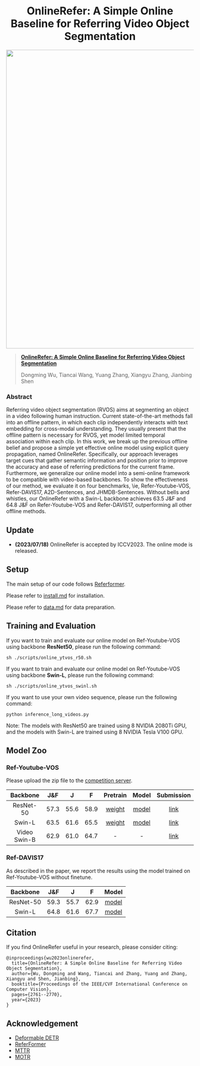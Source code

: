 

<div align="center">
<h1>
<b>
OnlineRefer: A Simple Online Baseline for Referring Video Object Segmentation
</b>
</h1>
</div>

<p align="center"><img src="docs/onlinerefer.jpg" width="800"/></p>

> **[OnlineRefer: A Simple Online Baseline for Referring Video Object Segmentation](https://arxiv.org/abs/2307.09356)**
>
> Dongming Wu, Tiancai Wang, Yuang Zhang, Xiangyu Zhang, Jianbing Shen 

### Abstract

Referring video object segmentation (RVOS) aims at segmenting an object in a video following human instruction. Current state-of-the-art methods fall into an offline pattern, in which each clip independently interacts with text embedding for cross-modal understanding. They usually present that the offline pattern is necessary for RVOS, yet model limited temporal association within each clip. In this work, we break up the previous offline belief and propose a simple yet effective online model using explicit query propagation, named OnlineRefer. Specifically, our approach leverages target cues that gather semantic information and position prior to improve the accuracy and ease of referring predictions for the current frame. Furthermore, we generalize our online model into a semi-online framework to be compatible with video-based backbones. To show the effectiveness of our method, we evaluate it on four benchmarks, \ie, Refer-Youtube-VOS, Refer-DAVIS17, A2D-Sentences, and JHMDB-Sentences.  Without bells and whistles, our OnlineRefer with a Swin-L backbone achieves 63.5 J&F and 64.8 J&F on Refer-Youtube-VOS and Refer-DAVIS17, outperforming all other offline methods. 
## Update
- **(2023/07/18)** OnlineRefer is accepted by ICCV2023. The online mode is released.


## Setup

The main setup of our code follows [Referformer](https://github.com/wjn922/ReferFormer).

Please refer to [install.md](docs/install.md) for installation.

Please refer to [data.md](docs/data.md) for data preparation.

## Training and Evaluation
If you want to train and evaluate our online model on Ref-Youtube-VOS using backbone **ResNet50**, please run the following command:
```
sh ./scripts/online_ytvos_r50.sh
```

If you want to train and evaluate our online model on Ref-Youtube-VOS using backbone **Swin-L**, please run the following command:
```
sh ./scripts/online_ytvos_swinl.sh
```

If you want to use your own video sequence, please run the following command:
```
python inference_long_videos.py
```

Note: The models with ResNet50 are trained using 8 NVIDIA 2080Ti GPU, and the models with Swin-L are trained using 8 NVIDIA Tesla V100 GPU.

## Model Zoo

### Ref-Youtube-VOS

Please upload the zip file to the [competition server](https://competitions.codalab.org/competitions/29139#participate-submit_results).

| Backbone|  J&F  |   J   |  F   |                                                Pretrain                                                |                                                Model                                                 |                                 Submission                                  |
| :----: |:-----:|:-----:|:----:|:------------------------------------------------------------------------------------------------------:|:----------------------------------------------------------------------------------------------------:|:---------------------------------------------------------------------------:|
| ResNet-50 | 57.3  | 55.6  | 58.9 |    [weight](https://github.com/wudongming97/OnlineRefer/releases/download/v1.0/r50_pretrained.pth)     | [model](https://github.com/wudongming97/OnlineRefer/releases/download/v1.0/ytvos-r50-checkpoint.pth) | [link](https://github.com/wudongming97/OnlineRefer/releases/download/v1.0/ResNet50_Submission.zip) |
| Swin-L | 63.5 | 61.6 | 65.5 | [weight](https://github.com/wudongming97/OnlineRefer/releases/download/v1.0/swin_large_pretrained.pth) |     [model](https://drive.google.com/file/d/1wTEf5Z-EmmtPJkWaUPFDpcRg8vuCsV2X/view?usp=sharing)      |  [link](https://github.com/wudongming97/OnlineRefer/releases/download/v1.0/SwinL_Submission.zip) | 
| Video Swin-B | 62.9 | 61.0 | 64.7 |                                                -                                                 |                                                  -                                                   |[link](https://github.com/wudongming97/OnlineRefer/releases/download/v1.0/VideoSwinB_Submission.zip) | 

### Ref-DAVIS17

As described in the paper, we report the results using the model trained on Ref-Youtube-VOS without finetune.

|   Backbone   | J&F  |  J   |  F   |                                              Model                                               | 
|:------------:|:----:|:----:|:----:|:------------------------------------------------------------------------------------------------:|
|  ResNet-50   | 59.3 | 55.7 | 62.9 | [model](https://github.com/wudongming97/OnlineRefer/releases/edit/v1.0/ytvos-r50-checkpoint.pth) |
|    Swin-L    | 64.8 | 61.6 | 67.7 |   [model](https://drive.google.com/file/d/1wTEf5Z-EmmtPJkWaUPFDpcRg8vuCsV2X/view?usp=sharing)    |


[//]: # (## Visualizations)

[//]: # (- Ref-DAVIS17)

[//]: # ()
[//]: # (<img src="docs/davis_demo1.gif" width="400"/><img src="docs/davis_demo2.gif" width="400"/>)

[//]: # ()
[//]: # (- Ref-Youtube-VOS)

[//]: # ()
[//]: # (<img src="docs/ytvos_demo1.gif" width="400"/><img src="docs/ytvos_demo2.gif" width="400"/>)


[//]: # (- Testing on long videos &#40;selected from Youtube-VIS 2021&#41;)


## Citation

If you find OnlineRefer useful in your research, please consider citing:


```
@inproceedings{wu2023onlinerefer,
  title={OnlineRefer: A Simple Online Baseline for Referring Video Object Segmentation},
  author={Wu, Dongming and Wang, Tiancai and Zhang, Yuang and Zhang, Xiangyu and Shen, Jianbing},
  booktitle={Proceedings of the IEEE/CVF International Conference on Computer Vision},
  pages={2761--2770},
  year={2023}
}
```

## Acknowledgement

- [Deformable DETR](https://github.com/fundamentalvision/Deformable-DETR)
- [ReferFormer](https://github.com/wjn922/ReferFormer)
- [MTTR](https://github.com/mttr2021/MTTR)
- [MOTR](https://github.com/megvii-research/MOTR)

